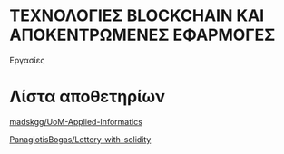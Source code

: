 # ΤΕΧΝΟΛΟΓΙΕΣ BLOCKCHAIN ΚΑΙ ΑΠΟΚΕΝΤΡΩΜΕΝΕΣ ΕΦΑΡΜΟΓΕΣ

Εργασίες

# Λίστα αποθετηρίων

[madskgg/UoM-Applied-Informatics](https://github.com/madskgg/UoM-Applied-Informatics/tree/main/Semester7/Blockchain%20Technologies%20And%20Decentralized%20Applications)

[PanagiotisBogas/Lottery-with-solidity](https://github.com/PanagiotisBogas/Lottery-with-solidity)
